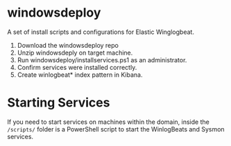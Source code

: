 # windowsdeploy
A set of install scripts and configurations for Elastic Winglogbeat.

1. Download the windowsdeploy repo
2. Unzip windowsdeply on target machine.
3. Run windowsdeploy/installservices.ps1 as an administrator. 
4. Confirm services were installed correctly. 
5. Create winlogbeat* index pattern in Kibana.

# Starting Services
If you need to start services on machines within the domain, inside the ```/scripts/``` folder is a PowerShell script to start the WinlogBeats and Sysmon services.
